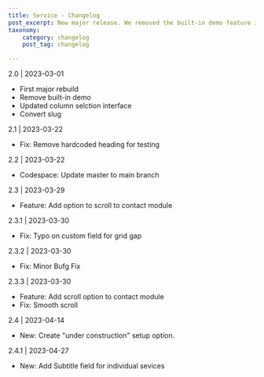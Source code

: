 ```yaml
---
title: Service - Changelog
post_excerpt: New major release. We removed the built-in demo feature in favour of speed and stability en user experience. Addressed minor bug fixes and enhanced the UI for the column selection
taxonomy:
    category: changelog
    post_tag: changelog

---
```


2.0 | 2023-03-01
* First major rebuild
* Remove built-in demo
* Updated column selction interface
* Convert slug


2.1 | 2023-03-22
* Fix: Remove hardcoded heading for testing

2.2 | 2023-03-22
* Codespace: Update master to main branch

2.3 | 2023-03-29
* Feature: Add option to scroll to contact module

2.3.1 | 2023-03-30
* Fix: Typo on custom field for grid gap

2.3.2 | 2023-03-30
* Fix: Minor Bufg Fix

2.3.3 | 2023-03-30
* Feature: Add scroll option to contact module
* Fix: Smooth scroll

2.4 | 2023-04-14
* New: Create "under construction" setup option.

2.4.1 | 2023-04-27
* New: Add Subtitle field for individual sevices
